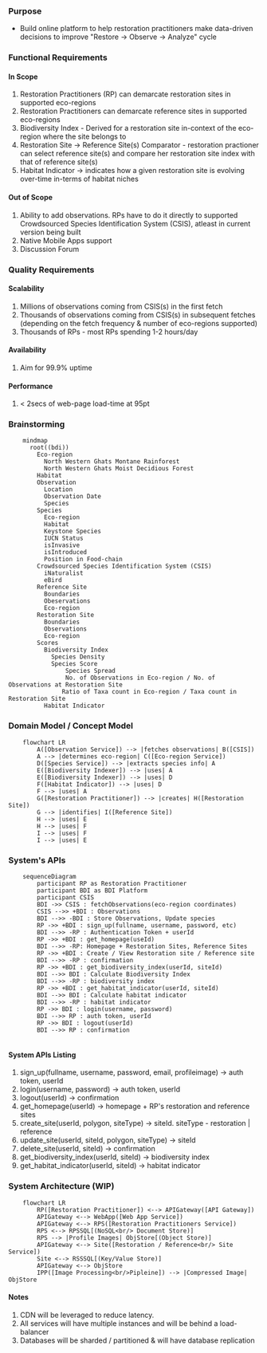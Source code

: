### Purpose
- Build online platform to help restoration practitioners make data-driven decisions to improve "Restore -> Observe -> Analyze" cycle

### Functional Requirements
#### In Scope
1. Restoration Practitioners (RP) can demarcate restoration sites in supported eco-regions
2. Restoration Practitioners can demarcate reference sites in supported eco-regions
3. Biodiversity Index - Derived for a restoration site in-context of the eco-region where the site belongs to
4. Restoration Site -> Reference Site(s) Comparator - restoration practioner can select reference site(s) and compare her restoration site index with that of reference site(s)
5. Habitat Indicator -> indicates how a given restoration site is evolving over-time in-terms of habitat niches

#### Out of Scope
1. Ability to add observations. RPs have to do it directly to supported Crowdsourced Species Identification System (CSIS), atleast in current version being built
2. Native Mobile Apps support
3. Discussion Forum

### Quality Requirements
#### Scalability
1. Millions of observations coming from CSIS(s) in the first fetch
2. Thousands of observations coming from CSIS(s) in subsequent fetches (depending on the fetch frequency & number of eco-regions supported)
3. Thousands of RPs - most RPs spending 1-2 hours/day
#### Availability
1. Aim for 99.9% uptime
#### Performance
1. < 2secs of web-page load-time at 95pt

### Brainstorming
```mermaid
    mindmap
      root((bdi))
        Eco-region
          North Western Ghats Montane Rainforest
          North Western Ghats Moist Decidious Forest
        Habitat
        Observation
          Location
          Observation Date
          Species            
        Species
          Eco-region
          Habitat
          Keystone Species
          IUCN Status
          isInvasive
          isIntroduced
          Position in Food-chain                    
        Crowdsourced Species Identification System (CSIS)
          iNaturalist
          eBird
        Reference Site
          Boundaries
          Obeservations
          Eco-region
        Restoration Site
          Boundaries
          Observations
          Eco-region
        Scores
          Biodiversity Index
            Species Density            
            Species Score
                Species Spread
                No. of Observations in Eco-region / No. of Observations at Restoration Site
               Ratio of Taxa count in Eco-region / Taxa count in Restoration Site
          Habitat Indicator              
```

### Domain Model / Concept Model
```mermaid
    flowchart LR
        A([Observation Service]) --> |fetches observations| B([CSIS])
        A --> |determines eco-region| C([Eco-region Service])
        D([Species Service]) --> |extracts species info| A
        E([Biodiversity Indexer]) --> |uses| A
        E([Biodiversity Indexer]) --> |uses| D
        F([Habitat Indicator]) --> |uses| D
        F --> |uses| A
        G([Restoration Practitioner]) --> |creates| H([Restoration Site])
        G --> |identifies| I([Reference Site])
        H --> |uses| E
        H --> |uses| F
        I --> |uses| F
        I --> |uses| E
```

### System's APIs
```mermaid
    sequenceDiagram
        participant RP as Restoration Practitioner
        participant BDI as BDI Platform
        participant CSIS
        BDI ->> CSIS : fetchObservations(eco-region coordinates)
        CSIS -->> +BDI : Observations
        BDI -->> -BDI : Store Observations, Update species
        RP ->> +BDI : sign_up(fullname, username, password, etc)
        BDI -->> -RP : Authentication Token + userId
        RP ->> +BDI : get_homepage(useId)
        BDI -->> -RP: Homepage + Restoration Sites, Reference Sites
        RP ->> +BDI : Create / View Restoration site / Reference site
        BDI -->> -RP : confirmation
        RP ->> +BDI : get_biodiversity_index(userId, siteId)
        BDI -->> BDI : Calculate Biodiversity Index
        BDI -->> -RP : biodiversity index
        RP ->> +BDI : get_habitat_indicator(userId, siteId)
        BDI -->> BDI : Calculate habitat indicator
        BDI -->> -RP : habitat indicator
        RP ->> BDI : login(username, password)
        BDI -->> RP : auth token, userId
        RP ->> BDI : logout(userId)
        BDI -->> RP : confirmation
             
```
#### System APIs Listing
1. sign_up(fullname, username, password, email, profileimage) -> auth token, userId
2. login(username, password) -> auth token, userId
3. logout(userId) -> confirmation
4. get_homepage(userId) -> homepage + RP's restoration and reference sites
5. create_site(userId, polygon, siteType) -> siteId. siteType - restoration | reference
6. update_site(userId, siteId, polygon, siteType) -> siteId
7. delete_site(userId, siteId) -> confirmation
8. get_biodiversity_index(userId, siteId) -> biodiversity index
9. get_habitat_indicator(userId, siteId) -> habitat indicator

### System Architecture (WIP)
```mermaid
    flowchart LR
        RP([Restoration Practitioner]) <--> APIGateway([API Gateway])
        APIGateway <--> WebApp([Web App Service])
        APIGateway <--> RPS([Restoration Practitioners Service])
        RPS <--> RPSSQL[(NoSQL<br/> Document Store)]
        RPS --> |Profile Images| ObjStore[(Object Store)]
        APIGateway <--> Site([Restoration / Reference<br/> Site Service])
        Site <--> RSSSQL[(Key/Value Store)]
        APIGateway <--> ObjStore
        IPP([Image Processing<br/>Pipleine]) --> |Compressed Image| ObjStore
```
#### Notes
1. CDN will be leveraged to reduce latency.
2. All services will have multiple instances and will be behind a load-balancer
3. Databases will be sharded / partitioned & will have database replication
